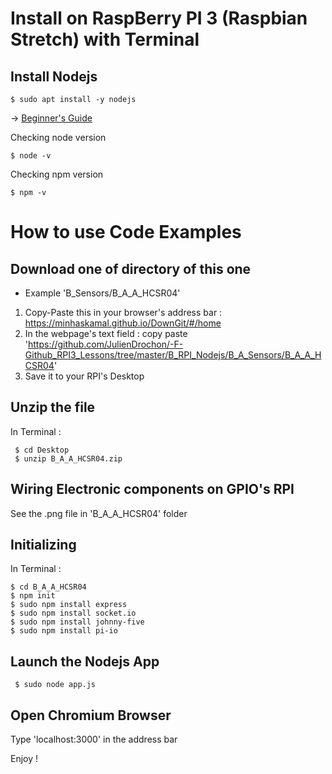 # Install on RaspBerry PI 3 (Raspbian Stretch) with Terminal
    
## Install Nodejs

    $ sudo apt install -y nodejs
  
&rarr; <a href="https://thisdavej.com/beginners-guide-to-installing-node-js-on-a-raspberry-pi/">Beginner's Guide</a>

Checking node version

    $ node -v
    
Checking npm version

    $ npm -v 

    
# How to use Code Examples
## Download one of directory of this one
- Example 'B_Sensors/B_A_A_HCSR04'
1. Copy-Paste this in your browser's address bar :
https://minhaskamal.github.io/DownGit/#/home
2. In the webpage's text field : copy paste 'https://github.com/JulienDrochon/-F-Github_RPI3_Lessons/tree/master/B_RPI_Nodejs/B_A_Sensors/B_A_A_HCSR04'
3. Save it to your RPI's Desktop

## Unzip the file
In Terminal :

     $ cd Desktop
     $ unzip B_A_A_HCSR04.zip
     
## Wiring Electronic components on GPIO's RPI
See the .png file in 'B_A_A_HCSR04' folder

## Initializing
In Terminal :

    $ cd B_A_A_HCSR04
    $ npm init
    $ sudo npm install express
    $ sudo npm install socket.io
    $ sudo npm install johnny-five
    $ sudo npm install pi-io
     
## Launch the Nodejs App

     $ sudo node app.js
     
## Open Chromium Browser
Type 'localhost:3000' in the address bar

Enjoy !

